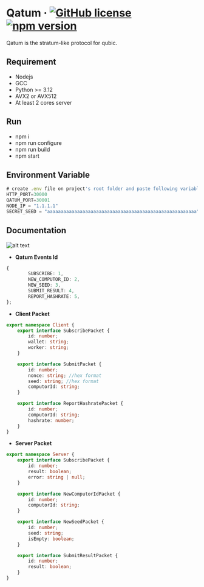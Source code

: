 # Qatum &middot; [![GitHub license](https://img.shields.io/badge/license-MIT-blue.svg)](https://github.com/facebook/react/blob/main/LICENSE) [![npm version](https://img.shields.io/npm/v/react.svg?style=flat)]()

Qatum is the stratum-like protocol for qubic.

## Requirement

-   Nodejs
-   GCC
-   Python >= 3.12
-   AVX2 or AVX512
-   At least 2 cores server

## Run

-   npm i
-   npm run configure
-   npm run build
-   npm start

## Environment Variable

```ts
# create .env file on project's root folder and paste following variables
HTTP_PORT=30000
QATUM_PORT=30001
NODE_IP = "1.1.1.1"
SECRET_SEED = "aaaaaaaaaaaaaaaaaaaaaaaaaaaaaaaaaaaaaaaaaaaaaaaaaaaaaaa" #used to submit solution
```

## Documentation

![alt text](https://i.ibb.co/Jq70KKq/qatum.png)

-   **Qatum Events Id**

```ts
{
        SUBSCRIBE: 1,
        NEW_COMPUTOR_ID: 2,
        NEW_SEED: 3,
        SUBMIT_RESULT: 4,
        REPORT_HASHRATE: 5,
};
```

-   **Client Packet**

```ts
export namespace Client {
    export interface SubscribePacket {
        id: number;
        wallet: string;
        worker: string;
    }

    export interface SubmitPacket {
        id: number;
        nonce: string; //hex format
        seed: string; //hex format
        computorId: string;
    }

    export interface ReportHashratePacket {
        id: number;
        computorId: string;
        hashrate: number;
    }
}
```

-   **Server Packet**

```ts
export namespace Server {
    export interface SubscribePacket {
        id: number;
        result: boolean;
        error: string | null;
    }

    export interface NewComputorIdPacket {
        id: number;
        computorId: string;
    }

    export interface NewSeedPacket {
        id: number;
        seed: string;
        isEmpty: boolean;
    }

    export interface SubmitResultPacket {
        id: number;
        result: boolean;
    }
}
```
